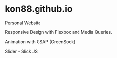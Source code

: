 # kon88.github.io
Personal Website

Responsive Design with Flexbox and Media Queries.

Animation with GSAP (GreenSock)

Slider - Slick JS
